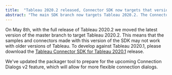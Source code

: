 ```yaml
---
title:  "Tableau 2020.2 released, Connector SDK now targets that version"
abstract: "The main SDK branch now targets Tableau 2020.2. The Connector SDK for 2020.1 has released for those wishing to target that version."
---
```


On May 8th, with the full release of Tableau 2020.2 we moved the latest version of the master branch to target Tableau 2020.2. This means that the samples and connectors made with this version of the SDK may not work with older versions of Tableau. To develop against Tableau 2020.1, please download the [Tableau Connector SDK for Tableau 2020.1](https://github.com/tableau/connector-plugin-sdk/releases/tag/tableau-2020.1) release.

We've updated the packager tool to prepare for the upcoming Connection Dialogs v2 feature, which will allow for more flexible connection dialogs.